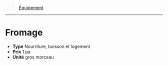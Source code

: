 ﻿---
!EquipmentItem
Type: Nourriture, boisson et logement
Price: 1 pa
Unity: gros morceau
Id: equipment_hd.md#fromage
ParentLink: equipment_hd.md#Équipement
Name: Fromage
ParentName: Équipement
NameLevel: 1
Attributes:
  Name: Fromage
  Markdown: >+
    # <!--Name-->Fromage<!--/Name-->


    - **Type** <!--Type-->Nourriture, boisson et logement<!--/Type-->

    - **Prix** <!--Price-->1 pa<!--/Price-->

    - **Unité** <!--Unity-->gros morceau<!--/Unity-->

  Type: Nourriture, boisson et logement
  Price: 1 pa
  Unity: gros morceau
AttributesDictionary: >+
  Name: Fromage

  Markdown: >+

    # <!--Name-->Fromage<!--/Name-->





    - **Type** <!--Type-->Nourriture, boisson et logement<!--/Type-->



    - **Prix** <!--Price-->1 pa<!--/Price-->



    - **Unité** <!--Unity-->gros morceau<!--/Unity-->



  Type: Nourriture, boisson et logement

  Price: 1 pa

  Unity: gros morceau

---
> [Équipement](hd_equipment.md)

---

# Fromage

- **Type** Nourriture, boisson et logement
- **Prix** 1 pa
- **Unité** gros morceau

